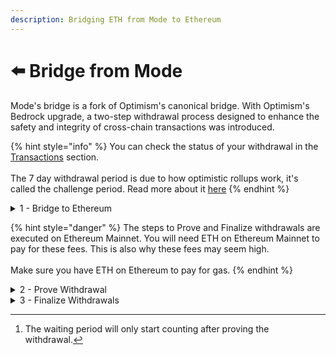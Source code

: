 ```yaml
---
description: Bridging ETH from Mode to Ethereum
---
```


# ⬅️ Bridge from Mode

Mode's bridge is a fork of Optimism's canonical bridge. With Optimism's Bedrock upgrade, a two-step withdrawal process designed to enhance the safety and integrity of cross-chain transactions was introduced.

{% hint style="info" %}
You can check the status of your withdrawal in the [Transactions](https://app.mode.network/transactions/) section.\
\
The 7 day withdrawal period is due to how optimistic rollups work, it's called the challenge period. Read more about it [here](https://docs.optimism.io/builders/app-developers/bridging/messaging)
{% endhint %}

<details>

<summary>1 - Bridge to Ethereum</summary>

First, go to [Mode's Bridge](https://app.mode.network/), click on **`Switch`** and select the token and input the amount you want to withdraw.&#x20;

Click on <mark style="color:purple;">**`Review Withdrawal`**</mark> , then check the 7 days checkbox and initiate the withdrawal.&#x20;

You can see the transaction status of your withdrwal in the [<mark style="color:purple;">**`Transactions`**</mark>](https://app.mode.network/transactions/) section

![](<../../.gitbook/assets/image (20).png>)

**Please wait up to 1 hour until the status of your tx is ready to prove.**

</details>

{% hint style="danger" %}
The steps to Prove and Finalize withdrawals are executed on Ethereum Mainnet. You will need ETH on Ethereum Mainnet to pay for these fees. This is also why these fees may seem high.\
\
Make sure you have ETH on Ethereum to pay for gas.
{% endhint %}

<details>

<summary>2 - Prove Withdrawal </summary>

After waiting for 1 hour, your transaction should be ready to "Prove withdrawal".

<img src="../../.gitbook/assets/image (19).png" alt="" data-size="original">\
\
Now click <mark style="color:purple;">**`Prove`**</mark> and submit the transaction, this will start the[ 7 day waiting period for the withdrawal.](#user-content-fn-1)[^1]&#x20;

</details>

<details>

<summary>3 - Finalize Withdrawals</summary>

After proving the transaction you will have to wait 7 days until the status of the transaction is ready to finalise.\
\
![](<../../.gitbook/assets/image (21).png>) \
\
You can now  click <mark style="color:purple;">**`Claim`**</mark> and after approving the transcation you should see the funds in your wallet on the Ethereum network shortly. \
\
The fees paid here are on Ethereum network.

</details>



[^1]: The waiting period will only start counting after proving the withdrawal.
